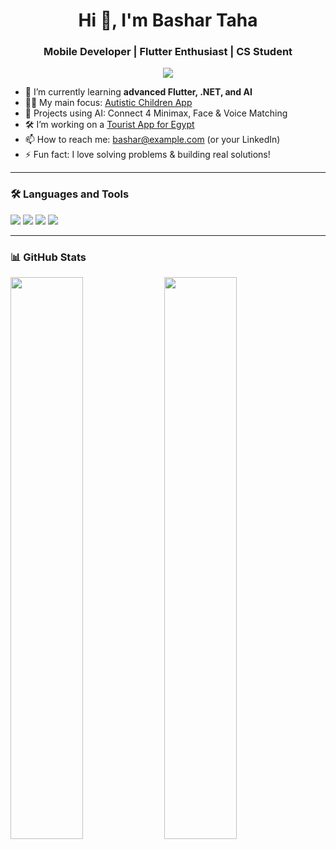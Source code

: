 <h1 align="center">Hi 👋, I'm Bashar Taha</h1>
<h3 align="center">Mobile Developer | Flutter Enthusiast | CS Student</h3>

<p align="center">
  <img src="https://readme-typing-svg.herokuapp.com?center=true&vCenter=true&lines=Flutter+Developer;Computer+Science+Student;I+love+building+cool+projects!" />
</p>

- 🌱 I’m currently learning **advanced Flutter, .NET, and AI**
- 👨‍💻 My main focus: [Autistic Children App](https://github.com/BasharTaha06/Autistic_Children_App)
- 🧠 Projects using AI: Connect 4 Minimax, Face & Voice Matching
- 🛠 I’m working on a [Tourist App for Egypt](https://github.com/your-repo)
- 📫 How to reach me: bashar@example.com (or your LinkedIn)
- ⚡ Fun fact: I love solving problems & building real solutions!

---

### 🛠 Languages and Tools
<p align="left">
  <img src="https://img.shields.io/badge/Dart-0175C2?style=for-the-badge&logo=dart&logoColor=white"/>
  <img src="https://img.shields.io/badge/Flutter-02569B?style=for-the-badge&logo=flutter&logoColor=white"/>
  <img src="https://img.shields.io/badge/C++-00599C?style=for-the-badge&logo=cplusplus&logoColor=white"/>
  <img src="https://img.shields.io/badge/Python-FFD43B?style=for-the-badge&logo=python&logoColor=blue"/>
</p>

---

### 📊 GitHub Stats
<p align="left">
  <img src="https://github-readme-stats.vercel.app/api?username=BasharTaha06&show_icons=true&theme=dark" width="48%" />
  <img src="https://github-readme-streak-stats.herokuapp.com/?user=BasharTaha06&theme=dark" width="48%" />
</p>
